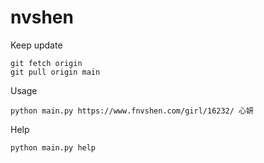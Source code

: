 # nvshen

Keep update
```
git fetch origin
git pull origin main
```

Usage
```
python main.py https://www.fnvshen.com/girl/16232/ 心妍
```

Help
```
python main.py help
```
